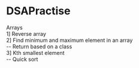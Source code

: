 # DSAPractise

Arrays <br />
1] Reverse array <br />
2] Find minimum and maximum element in an array <br />
-- Return based on a class <br />
3] Kth smallest element <br />
-- Quick sort <br />


